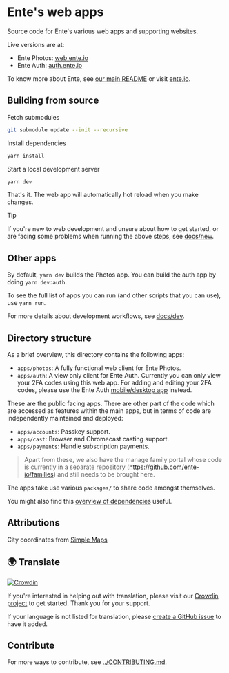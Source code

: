 # Ente's web apps

Source code for Ente's various web apps and supporting websites.

Live versions are at:

-   Ente Photos: [web.ente.io](https://web.ente.io)
-   Ente Auth: [auth.ente.io](https://auth.ente.io)

To know more about Ente, see [our main README](../README.md) or visit
[ente.io](https://ente.io).

## Building from source

Fetch submodules

```sh
git submodule update --init --recursive
```

Install dependencies

```sh
yarn install
```

Start a local development server

```sh
yarn dev
```

That's it. The web app will automatically hot reload when you make changes.

> [!TIP]
>
> If you're new to web development and unsure about how to get started, or are
> facing some problems when running the above steps, see
> [docs/new](docs/new.md).

## Other apps

By default, `yarn dev` builds the Photos app. You can build the auth app by
doing `yarn dev:auth`.

To see the full list of apps you can run (and other scripts that you can use),
use `yarn run`.

For more details about development workflows, see [docs/dev](docs/dev.md).

## Directory structure

As a brief overview, this directory contains the following apps:

-   `apps/photos`: A fully functional web client for Ente Photos.
-   `apps/auth`: A view only client for Ente Auth. Currently you can only view
    your 2FA codes using this web app. For adding and editing your 2FA codes,
    please use the Ente Auth [mobile/desktop app](../auth/README.md) instead.

These are the public facing apps. There are other part of the code which are
accessed as features within the main apps, but in terms of code are
independently maintained and deployed:

-   `apps/accounts`: Passkey support.
-   `apps/cast`: Browser and Chromecast casting support.
-   `apps/payments`: Handle subscription payments.

> Apart from these, we also have the manage family portal whose code is
> currently in a separate repository (https://github.com/ente-io/families) and
> still needs to be brought here.

The apps take use various `packages/` to share code amongst themselves.

You might also find this [overview of dependencies](docs/dependencies.md)
useful.

## Attributions

City coordinates from [Simple Maps](https://simplemaps.com/data/world-cities)

## 🌍 Translate

[![Crowdin](https://badges.crowdin.net/ente-photos-web/localized.svg)](https://crowdin.com/project/ente-photos-web)

If you're interested in helping out with translation, please visit our
[Crowdin project](https://crowdin.com/project/ente-photos-web) to get started.
Thank you for your support.

If your language is not listed for translation, please
[create a GitHub issue](https://github.com/ente-io/ente/issues/new?title=Request+for+New+Language+Translation&body=Language+name%3A)
to have it added.

## Contribute

For more ways to contribute, see [../CONTRIBUTING.md](../CONTRIBUTING.md).
